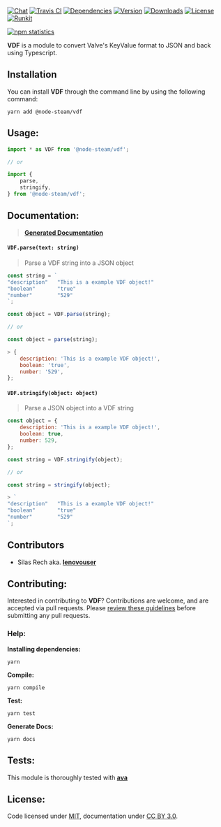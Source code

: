 [![Chat](https://img.shields.io/gitter/room/node-steam/vdf.svg?style=flat-square)](https://gitter.im/node-steam/vdf)
[![Travis CI](https://img.shields.io/travis/node-steam/vdf.svg?style=flat-square)](https://travis-ci.org/node-steam/vdf)
[![Dependencies](https://img.shields.io/david/node-steam/vdf.svg?style=flat-square)](https://david-dm.org/node-steam/vdf)
[![Version](https://img.shields.io/npm/v/@node-steam/vdf.svg?style=flat-square)](https://www.npmjs.com/package/@node-steam/vdf)
[![Downloads](https://img.shields.io/npm/dt/@node-steam/vdf.svg?style=flat-square)](https://www.npmjs.com/package/@node-steam/vdf)
[![License](https://img.shields.io/npm/l/@node-steam/vdf.svg?style=flat-square)](https://www.npmjs.com/package/@node-steam/vdf)
[![Runkit](https://img.shields.io/badge/try%20on%20runkit-vdf-blue.svg?style=flat-square)](https://runkit.com/npm/@node-steam/vdf)

[![npm statistics](https://nodei.co/npm/@node-steam/vdf.png?downloads=true&downloadRank=true&stars=true)](https://www.npmjs.com/package/@node-steam/vdf)

**VDF** is a module to convert Valve's KeyValue format to JSON and back using Typescript.

## Installation

You can install **VDF** through the command line by using the following command:

```
yarn add @node-steam/vdf
```

## Usage:

```javascript
import * as VDF from '@node-steam/vdf';

// or

import {
    parse,
    stringify,
} from '@node-steam/vdf';
```

## Documentation:

> **[Generated Documentation](https://node-steam.github.io/vdf/)**

#### `VDF.parse(text: string)`
> Parse a VDF string into a JSON object

```javascript
const string = `
"description"   "This is a example VDF object!"
"boolean"       "true"
"number"        "529"
`;

const object = VDF.parse(string);

// or

const object = parse(string);

> {
    description: 'This is a example VDF object!',
    boolean: 'true',
    number: '529',
};
```

#### `VDF.stringify(object: object)`
> Parse a JSON object into a VDF string

```javascript
const object = {
    description: 'This is a example VDF object!',
    boolean: true,
    number: 529,
};

const string = VDF.stringify(object);

// or

const string = stringify(object);

> `
"description"   "This is a example VDF object!"
"boolean"       "true"
"number"        "529"
`;
```

## Contributors

- Silas Rech aka. **[lenovouser](mailto:silas.rech@protonmail.com)**

## Contributing:

Interested in contributing to **VDF**? Contributions are welcome, and are accepted via pull requests. Please [review these guidelines](contributing.md) before submitting any pull requests.

### Help:

**Installing dependencies:**

```
yarn
```

**Compile:**

```
yarn compile
```

**Test:**

```
yarn test
```

**Generate Docs:**

```
yarn docs
```

## Tests:

This module is thoroughly tested with **[ava](https://github.com/avajs/ava)**

## License:
Code licensed under [MIT](license.md), documentation under [CC BY 3.0](https://creativecommons.org/licenses/by/3.0/).
